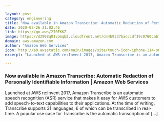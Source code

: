 ```yaml
---

layout: post
category: engineering
title: "Now available in Amazon Transcribe: Automatic Redaction of Personally Identifiable Information"
date: 2020-02-26 21:02:46
link: https://go.aws/2I0FKKZ
image: https://d2908q01vomqb2.cloudfront.net/da4b9237bacccdf19c0760cab7aec4a8359010b0/2019/11/19/transcribe1-1260x339.png
domain: aws.amazon.com
author: "Amazon Web Services"
icon: http://a0.awsstatic.com/main/images/site/touch-icon-iphone-114-smile.png
excerpt: "Launched at AWS re:Invent 2017, Amazon Transcribe is an automatic speech recognition (ASR) service that makes it easy for AWS customers to add speech-to-text capabilities to their applications. At the time of writing, Transcribe supports 31 languages, 6 of which can be transcribed in real-time. A popular use case for Transcribe is the automatic transcription of […]"

---
```


### Now available in Amazon Transcribe: Automatic Redaction of Personally Identifiable Information | Amazon Web Services

Launched at AWS re:Invent 2017, Amazon Transcribe is an automatic speech recognition (ASR) service that makes it easy for AWS customers to add speech-to-text capabilities to their applications. At the time of writing, Transcribe supports 31 languages, 6 of which can be transcribed in real-time. A popular use case for Transcribe is the automatic transcription of […]